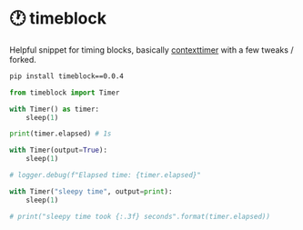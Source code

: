 # 🕐 timeblock

Helpful snippet for timing blocks, basically [contexttimer](https://github.com/brouberol/contexttimer) with a few tweaks / forked.

```bash
pip install timeblock==0.0.4
```

```python
from timeblock import Timer

with Timer() as timer:
    sleep(1)

print(timer.elapsed) # 1s

with Timer(output=True):
    sleep(1)

# logger.debug(f"Elapsed time: {timer.elapsed}"

with Timer("sleepy time", output=print):
    sleep(1)

# print("sleepy time took {:.3f} seconds".format(timer.elapsed))
```
